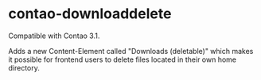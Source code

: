 contao-downloaddelete
=====================

Compatible with Contao 3.1.

Adds a new Content-Element called "Downloads (deletable)" which makes it possible for frontend users to delete files located in their own home directory.
